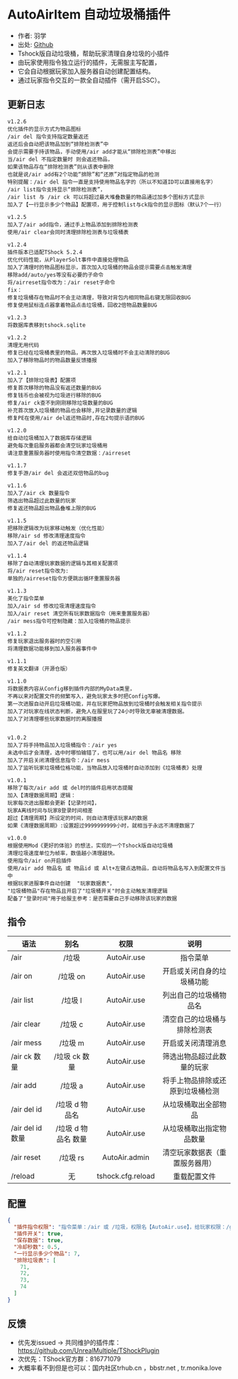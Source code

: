 # AutoAirItem 自动垃圾桶插件

- 作者: 羽学
- 出处: [Github](https://github.com/1242509682/AutoAirItem)
- Tshock版自动垃圾桶，帮助玩家清理自身垃圾的小插件
- 由玩家使用指令独立运行的插件，无需服主写配置，
- 它会自动根据玩家加入服务器自动创建配置结构。
- 通过玩家指令交互的一款全自动插件（需开启SSC）。

## 更新日志
```
v1.2.6
优化插件的显示方式为物品图标
/air del 指令支持指定数量返还
返还后会自动把该物品加到“排除检测表”中
会提示需要手持该物品，手动使用/air add才能从“排除检测表”中移出
当/air del 不指定数量时 则会返还物品，
如果该物品存在“排除检测表”则从该表中删除
也就是说/air add有2个功能“排除”和“还原”对指定物品的检测
特别提醒：/air del 指令一直是支持使用物品名字的（所以不知道ID可以直接用名字）
/air list指令支持显示“排除检测表”，
/air list 与 /air ck 可以将超过最大堆叠数量的物品通过加多个图标方式显示
加入了【一行显示多少个物品】配置项，用于控制list与ck指令的显示图标（默认7个一行）

v1.2.5
加入了/air add指令，通过手上物品添加到排除检测表
使用/air clear会同时清理排除检测表与垃圾桶表

v1.2.4
插件版本已适配TShock 5.2.4
优化代码性能，从PlayerSolt事件中直接处理物品
加入了清理时的物品图标显示，首次加入垃圾桶的物品会提示需要点击触发清理
移除add/auto/yes等没有必要的子命令
将/airreset指令改为：/air reset子命令
fix：
修复垃圾桶存在物品时不会主动清理，导致对背包内相同物品右键无限回收BUG
修复使用鼠标连点器拿着物品点击垃圾桶，回收2倍物品数量BUG

v1.2.3
将数据库表移到tshock.sqlite

v1.2.2
清理无用代码
修复已经在垃圾桶表里的物品，再次放入垃圾桶时不会主动清除的BUG
加入了移除物品时的物品数量反馈播报

v1.2.1
加入了【排除垃圾表】配置项
修复首次移除的物品没有返还数量的BUG
修复钱币也会被视为垃圾进行移除的BUG
修复/air ck查不到刚刚移除垃圾数量的BUG
补充首次放入垃圾桶的物品也会移除,并记录数量的逻辑
修复PE在使用/air del返还物品时,存在2句提示语的BUG

v1.2.0
给自动垃圾桶加入了数据库存储逻辑
避免每次重启服务器都会清空玩家垃圾桶用
请注意重置服务器时使用指令清空数据：/airreset

v1.1.7
修复手游/air del 会返还双倍物品的bug

v1.1.6
加入了/air ck 数量指令
筛选出物品超过此数量的玩家
修复返还物品超出物品叠堆上限的BUG

v1.1.5
把移除逻辑改为玩家移动触发（优化性能）
移除/air sd 修改清理速度指令
加入了/air del 的返还物品逻辑

v1.1.4
移除了自动清理玩家数据的逻辑与其相关配置项
将/air reset指令改为:
单独的/airreset指令方便跳出循环重置服务器

v1.1.3
美化了指令菜单
加入/air sd 修改垃圾清理速度指令
加入/air reset 清空所有玩家数据指令（用来重置服务器）
/air mess指令可控制隐藏：加入垃圾桶的物品提示

v1.1.2
修复玩家退出服务器时的空引用
将清理数据功能移到加入服务器事件中

v1.1.1
修复英文翻译（开源仓版）

v1.1.0
将数据表内容从Config移到插件内部的MyData类里，
不再以来对配置文件的频繁写入，避免玩家太多时把Config写爆。
第一次进服自动开启垃圾桶功能，并在玩家把物品放到垃圾桶时会触发相关指令提示
加入了对玩家在线状态判断，避免人在服里玩了24小时导致无辜被清理数据。
加入了对清理哪些玩家数据时的离服播报


v1.0.2
加入了将手持物品加入垃圾桶指令：/air yes
未选中后才会清理，选中时哪怕输错了，也可以用/air del 物品名 移除
加入了开启关闭清理信息指令：/air mess
加入了监听玩家垃圾桶位格功能，当物品放入垃圾桶时自动添加到《垃圾桶表》处理

v1.0.1
移除了每次/air add 或 del时的插件启用状态提醒
加入【清理数据周期】逻辑：
玩家每次进出服都会更新【记录时间】，
玩家A离线时间与玩家B登录时间相差
超过【清理周期】所设定的时间，则自动清理该玩家A的数据
如果《清理数据周期》:设置超过9999999999小时，就相当于永远不清理数据了

v1.0.0
根据使用Mod《更好的体验》的想法，实现的一个Tshock版自动垃圾桶
清理垃圾速度单位为帧率，数值越小清理越快。
使用指令/air on开启插件
使用/air add 物品名 或 物品id 或 Alt+左键点选物品，自动将物品名写入到配置文件当中
根据玩家进服事件自动创建  "玩家数据表"，
"垃圾桶物品"存在物品且开启了"垃圾桶开关"时会主动触发清理逻辑
配备了"登录时间"用于给服主参考：是否需要自己手动移除该玩家的数据
```

## 指令

| 语法                             | 别名  |       权限       |                   说明                   |
| -------------------------------- | :---: | :--------------: | :--------------------------------------: |
| /air  | /垃圾 |   AutoAir.use    |    指令菜单    |
| /air on  | /垃圾 on |   AutoAir.use    |    开启或关闭自身的垃圾桶功能    |
| /air list  | /垃圾 l |   AutoAir.use    |    列出自己的垃圾桶物品名    |
| /air clear | /垃圾 c |   AutoAir.use    |    清空自己的垃圾桶与排除检测表   |
| /air mess  | /垃圾 m |   AutoAir.use    |    开启或关闭清理消息    |
| /air ck 数量 | /垃圾 ck 数量 |   AutoAir.use    |    筛选出物品超过此数量的玩家    |
| /air add  | /垃圾 a |   AutoAir.use    |    将手上物品排除或还原到垃圾桶检测    |
| /air del id  | /垃圾 d 物品名|   AutoAir.use    |    从垃圾桶取出全部物品    |
| /air del id 数量  | /垃圾 d 物品名 数量|   AutoAir.use    |    从垃圾桶取出指定物品数量    |
| /air reset | /垃圾 rs |   AutoAir.admin    |    清空玩家数据表（重置服务器用）    |
| /reload  | 无 |   tshock.cfg.reload    |    重载配置文件    |

## 配置

```json
{
  "插件指令权限": "指令菜单：/air 或 /垃圾，权限名【AutoAir.use】，给玩家权限：/group addperm default AutoAir.use",
  "插件开关": true,
  "保存数据": true,
  "冷却秒数": 0.5,
  "一行显示多少个物品": 7,
  "排除垃圾表": [
    71,
    72,
    73,
    74
  ]
}
```
## 反馈
- 优先发issued -> 共同维护的插件库：https://github.com/UnrealMultiple/TShockPlugin
- 次优先：TShock官方群：816771079
- 大概率看不到但是也可以：国内社区trhub.cn ，bbstr.net , tr.monika.love
